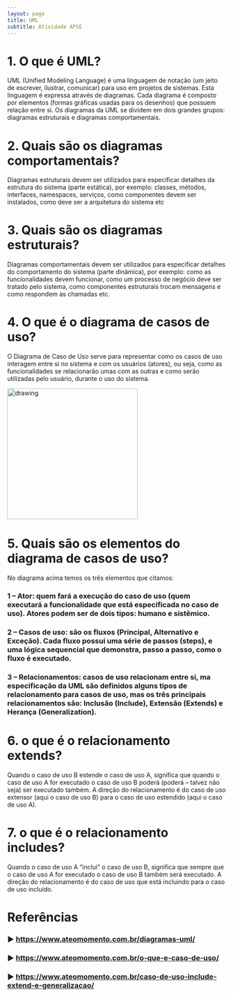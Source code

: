 ```yaml
---
layout: page
title: UML
subtitle: Atividade APSE
---
```


# 1.	O que é UML?
UML (Unified Modeling Language) é uma linguagem de notação (um jeito de escrever, ilustrar, comunicar) para uso em projetos de sistemas.
Esta linguagem é expressa através de diagramas. Cada diagrama é composto por elementos (formas gráficas usadas para os desenhos) que possuem relação entre si.
Os diagramas da UML se dividem em dois grandes grupos: diagramas estruturais e diagramas comportamentais.

# 2.	Quais são os diagramas comportamentais?
Diagramas estruturais devem ser utilizados para especificar detalhes da estrutura do sistema (parte estática), por exemplo: classes, métodos, interfaces, namespaces, serviços, como componentes devem ser instalados, como deve ser a arquitetura do sistema etc

# 3.	Quais são os diagramas estruturais? 
Diagramas comportamentais devem ser utilizados para especificar detalhes do comportamento do sistema (parte dinâmica), por exemplo: como as funcionalidades devem funcionar, como um processo de negócio deve ser tratado pelo sistema, como componentes estruturais trocam mensagens e como respondem às chamadas etc.

# 4.	O que é o diagrama de casos de uso?
O Diagrama de Caso de Uso serve para representar como os casos de uso interagem entre si no sistema e com os usuários (atores), ou seja, como as funcionalidades se relacionarão umas com as outras e como serão utilizadas pelo usuário, durante o uso do sistema.

<img src="https://user-images.githubusercontent.com/57163905/114277989-0044fd00-9a04-11eb-8ced-7dcd473fd8a8.png" alt="drawing" style="width:300px; height:300px;"/>

# 5.	Quais são os elementos do diagrama de casos de uso?
No diagrama acima temos os três elementos que citamos:

### 1 – Ator: quem fará a execução do caso de uso (quem executará a funcionalidade que está especificada no caso de uso). Atores podem ser de dois tipos: humano e sistêmico.

### 2 – Casos de uso: são os fluxos (Principal, Alternativo e Exceção). Cada fluxo possui uma série de passos (steps), e uma lógica sequencial que demonstra, passo a passo, como o fluxo é executado.

### 3 – Relacionamentos: casos de uso relacionam entre si, ma especificação da UML são definidos alguns tipos de relacionamento para casos de uso, mas os três principais relacionamentos são: Inclusão (Include), Extensão (Extends) e Herança (Generalization).

# 6.	o que é o relacionamento extends?
Quando o caso de uso B estende o caso de uso A, significa que quando o caso de uso A for executado o caso de uso B poderá (poderá – talvez não seja) ser executado também. A direção do relacionamento é do caso de uso extensor (aqui o caso de uso B) para o caso de uso estendido (aqui o caso de uso A).

# 7.	o que é o relacionamento includes?
Quando o caso de uso A “inclui” o caso de uso B, significa que sempre que o caso de uso A for executado o caso de uso B também será executado. A direção do relacionamento é do caso de uso que está incluindo para o caso de uso incluído.

# Referências
### ▶ https://www.ateomomento.com.br/diagramas-uml/ 
### ▶ https://www.ateomomento.com.br/o-que-e-caso-de-uso/ 
### ▶ https://www.ateomomento.com.br/caso-de-uso-include-extend-e-generalizacao/

